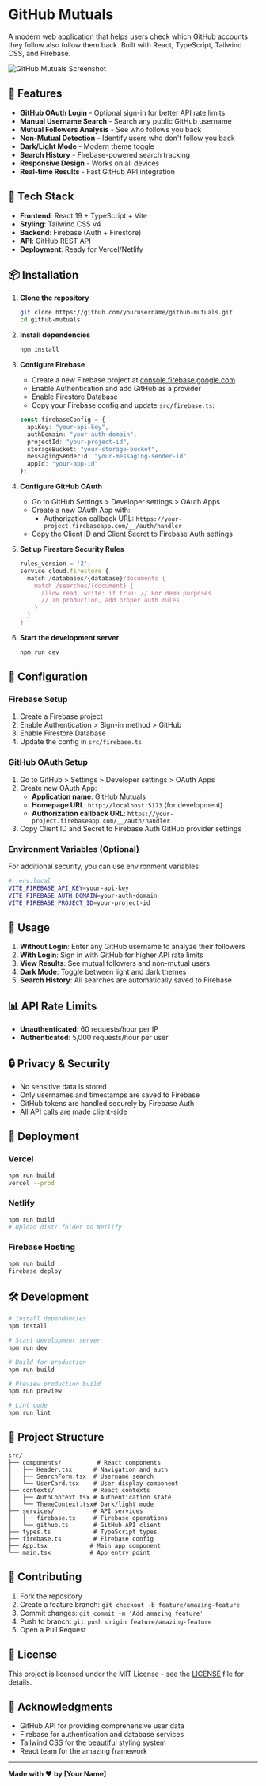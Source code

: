 # GitHub Mutuals

A modern web application that helps users check which GitHub accounts they follow also follow them back. Built with React, TypeScript, Tailwind CSS, and Firebase.

![GitHub Mutuals Screenshot](https://via.placeholder.com/800x400/4f46e5/ffffff?text=GitHub+Mutuals+App)

## 🌟 Features

- **GitHub OAuth Login** - Optional sign-in for better API rate limits
- **Manual Username Search** - Search any public GitHub username
- **Mutual Followers Analysis** - See who follows you back
- **Non-Mutual Detection** - Identify users who don't follow you back
- **Dark/Light Mode** - Modern theme toggle
- **Search History** - Firebase-powered search tracking
- **Responsive Design** - Works on all devices
- **Real-time Results** - Fast GitHub API integration

## 🚀 Tech Stack

- **Frontend**: React 19 + TypeScript + Vite
- **Styling**: Tailwind CSS v4
- **Backend**: Firebase (Auth + Firestore)
- **API**: GitHub REST API
- **Deployment**: Ready for Vercel/Netlify

## 📦 Installation

1. **Clone the repository**
   ```bash
   git clone https://github.com/yourusername/github-mutuals.git
   cd github-mutuals
   ```

2. **Install dependencies**
   ```bash
   npm install
   ```

3. **Configure Firebase**
   - Create a new Firebase project at [console.firebase.google.com](https://console.firebase.google.com)
   - Enable Authentication and add GitHub as a provider
   - Enable Firestore Database
   - Copy your Firebase config and update `src/firebase.ts`:

   ```typescript
   const firebaseConfig = {
     apiKey: "your-api-key",
     authDomain: "your-auth-domain",
     projectId: "your-project-id",
     storageBucket: "your-storage-bucket",
     messagingSenderId: "your-messaging-sender-id",
     appId: "your-app-id"
   };
   ```

4. **Configure GitHub OAuth**
   - Go to GitHub Settings > Developer settings > OAuth Apps
   - Create a new OAuth App with:
     - Authorization callback URL: `https://your-project.firebaseapp.com/__/auth/handler`
   - Copy the Client ID and Client Secret to Firebase Auth settings

5. **Set up Firestore Security Rules**
   ```javascript
   rules_version = '2';
   service cloud.firestore {
     match /databases/{database}/documents {
       match /searches/{document} {
         allow read, write: if true; // For demo purposes
         // In production, add proper auth rules
       }
     }
   }
   ```

6. **Start the development server**
   ```bash
   npm run dev
   ```

## 🔧 Configuration

### Firebase Setup

1. Create a Firebase project
2. Enable Authentication > Sign-in method > GitHub
3. Enable Firestore Database
4. Update the config in `src/firebase.ts`

### GitHub OAuth Setup

1. Go to GitHub > Settings > Developer settings > OAuth Apps
2. Create new OAuth App:
   - **Application name**: GitHub Mutuals
   - **Homepage URL**: `http://localhost:5173` (for development)
   - **Authorization callback URL**: `https://your-project.firebaseapp.com/__/auth/handler`
3. Copy Client ID and Secret to Firebase Auth GitHub provider settings

### Environment Variables (Optional)

For additional security, you can use environment variables:

```bash
# .env.local
VITE_FIREBASE_API_KEY=your-api-key
VITE_FIREBASE_AUTH_DOMAIN=your-auth-domain
VITE_FIREBASE_PROJECT_ID=your-project-id
```

## 🎯 Usage

1. **Without Login**: Enter any GitHub username to analyze their followers
2. **With Login**: Sign in with GitHub for higher API rate limits
3. **View Results**: See mutual followers and non-mutual users
4. **Dark Mode**: Toggle between light and dark themes
5. **Search History**: All searches are automatically saved to Firebase

## 📊 API Rate Limits

- **Unauthenticated**: 60 requests/hour per IP
- **Authenticated**: 5,000 requests/hour per user

## 🔒 Privacy & Security

- No sensitive data is stored
- Only usernames and timestamps are saved to Firebase
- GitHub tokens are handled securely by Firebase Auth
- All API calls are made client-side

## 🚀 Deployment

### Vercel
```bash
npm run build
vercel --prod
```

### Netlify
```bash
npm run build
# Upload dist/ folder to Netlify
```

### Firebase Hosting
```bash
npm run build
firebase deploy
```

## 🛠️ Development

```bash
# Install dependencies
npm install

# Start development server
npm run dev

# Build for production
npm run build

# Preview production build
npm run preview

# Lint code
npm run lint
```

## 📁 Project Structure

```
src/
├── components/          # React components
│   ├── Header.tsx      # Navigation and auth
│   ├── SearchForm.tsx  # Username search
│   └── UserCard.tsx    # User display component
├── contexts/           # React contexts
│   ├── AuthContext.tsx # Authentication state
│   └── ThemeContext.tsx# Dark/light mode
├── services/           # API services
│   ├── firebase.ts     # Firebase operations
│   └── github.ts       # GitHub API client
├── types.ts            # TypeScript types
├── firebase.ts         # Firebase config
├── App.tsx            # Main app component
└── main.tsx           # App entry point
```

## 🤝 Contributing

1. Fork the repository
2. Create a feature branch: `git checkout -b feature/amazing-feature`
3. Commit changes: `git commit -m 'Add amazing feature'`
4. Push to branch: `git push origin feature/amazing-feature`
5. Open a Pull Request

## 📄 License

This project is licensed under the MIT License - see the [LICENSE](LICENSE) file for details.

## 🙏 Acknowledgments

- GitHub API for providing comprehensive user data
- Firebase for authentication and database services
- Tailwind CSS for the beautiful styling system
- React team for the amazing framework

---

**Made with ❤️ by [Your Name]**
